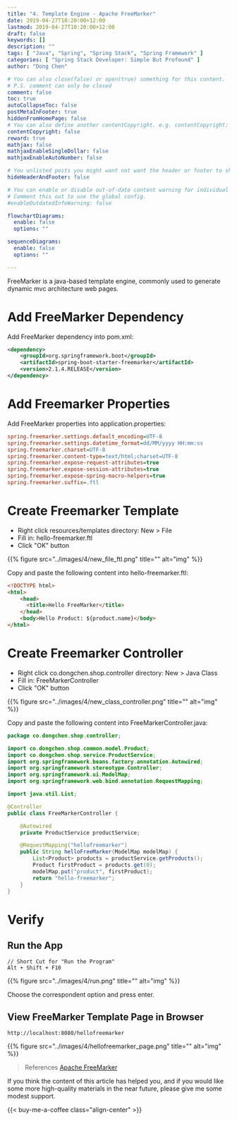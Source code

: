 ```yaml
---
title: "4. Template Engine - Apache FreeMarker"
date: 2019-04-27T10:20:00+12:00
lastmod: 2019-04-27T10:20:00+12:00
draft: false
keywords: []
description: ""
tags: [ "Java", "Spring", "Spring Stack", "Spring Framework" ]
categories: [ "Spring Stack Developer: Simple But Profound" ]
author: "Dong Chen"

# You can also close(false) or open(true) something for this content.
# P.S. comment can only be closed
comment: false
toc: true
autoCollapseToc: false
postMetaInFooter: true
hiddenFromHomePage: false
# You can also define another contentCopyright. e.g. contentCopyright: "This is another copyright."
contentCopyright: false
reward: true
mathjax: false
mathjaxEnableSingleDollar: false
mathjaxEnableAutoNumber: false

# You unlisted posts you might want not want the header or footer to show
hideHeaderAndFooter: false

# You can enable or disable out-of-date content warning for individual post.
# Comment this out to use the global config.
#enableOutdatedInfoWarning: false

flowchartDiagrams:
  enable: false
  options: ""

sequenceDiagrams: 
  enable: false
  options: ""

---
```


FreeMarker is a java-based template engine, commonly used to generate dynamic mvc architecture web pages.

<!--more-->

# Add FreeMarker Dependency

Add FreeMarker dependency into pom.xml:

```xml
<dependency>
    <groupId>org.springframework.boot</groupId>
    <artifactId>spring-boot-starter-freemarker</artifactId>
    <version>2.1.4.RELEASE</version>
</dependency>
```

# Add Freemarker Properties

Add FreeMarker properties into application.properties:

```ini
spring.freemarker.settings.default_encoding=UTF-8
spring.freemarker.settings.datetime_format=dd/MM/yyyy HH:mm:ss
spring.freemarker.charset=UTF-8
spring.freemarker.content-type=text/html;charset=UTF-8
spring.freemarker.expose-request-attributes=true
spring.freemarker.expose-session-attributes=true
spring.freemarker.expose-spring-macro-helpers=true
spring.freemarker.suffix=.ftl
```

# Create Freemarker Template

* Right click resources/templates directory: New > File
* Fill in: hello-freemarker.ftl
* Click "OK" button

{{% figure src="../images/4/new_file_ftl.png" title="" alt="img" %}}

Copy and paste the following content into hello-freemarker.ftl:

```html
<!DOCTYPE html>
<html>
    <head>
      <title>Hello FreeMarker</title>
    </head>
    <body>Hello Product: ${product.name}</body>
</html>
```

# Create Freemarker Controller

* Right click co.dongchen.shop.controller directory: New > Java Class
* Fill in: FreeMarkerController
* Click "OK" button

{{% figure src="../images/4/new_class_controller.png" title="" alt="img" %}}

Copy and paste the following content into FreeMarkerController.java:

```java
package co.dongchen.shop.controller;

import co.dongchen.shop.common.model.Product;
import co.dongchen.shop.service.ProductService;
import org.springframework.beans.factory.annotation.Autowired;
import org.springframework.stereotype.Controller;
import org.springframework.ui.ModelMap;
import org.springframework.web.bind.annotation.RequestMapping;

import java.util.List;

@Controller
public class FreeMarkerController {

    @Autowired
    private ProductService productService;

    @RequestMapping("hellofreemarker")
    public String helloFreeMarker(ModelMap modelMap) {
        List<Product> products = productService.getProducts();
        Product firstProduct = products.get(0);
        modelMap.put("product", firstProduct);
        return "hello-freemarker";
    }
}
```

# Verify

## Run the App

```Code
// Short Cut for "Run the Program"
Alt + Shift + F10
```

{{% figure src="../images/4/run.png" title="" alt="img" %}}

Choose the correspondent option and press enter.

## View FreeMarker Template Page in Browser

```http
http://localhost:8080/hellofreemarker
```

{{% figure src="../images/4/hellofreemarker_page.png" title="" alt="img" %}}

> References
> [Apache FreeMarker](https://freemarker.apache.org/)

If you think the content of this article has helped you, and if you would like some more high-quality materials in the near future, please give me some modest support.

<!-- Buy Me a Coffee Button -->
{{< buy-me-a-coffee class="align-center" >}}
